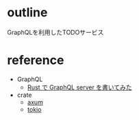 # outline

GraphQLを利用したTODOサービス

# reference

+ GraphQL
  + [Rust で GraphQL server を書いてみた](https://zenn.dev/takurinton/articles/bab60687f17c2b)
+ crate
  + [axum](https://crates.io/crates/axum)
  + [tokio](https://crates.io/crates/tokio)